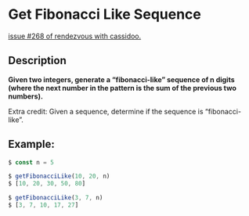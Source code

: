 # Get Fibonacci Like Sequence

[issue #268 of rendezvous with cassidoo.](https://buttondown.email/cassidoo/archive/hope-is-a-gift-you-dont-have-to-surrender-a-power/)

## Description
**Given two integers, generate a “fibonacci-like” sequence of n digits (where the next number in the pattern is the sum of the previous two numbers).**

Extra credit: Given a sequence, determine if the sequence is “fibonacci-like”.

## Example:
```ts
$ const n = 5

$ getFibonacciLike(10, 20, n)
$ [10, 20, 30, 50, 80]

$ getFibonacciLike(3, 7, n)
$ [3, 7, 10, 17, 27]

```